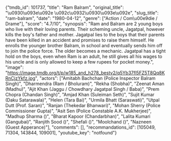 {"tmdb_id": 101737, "title": "Ram Balram", "original_title": "\u0930\u093e\u092e \u092c\u0932\u0930\u093e\u092e", "slug_title": "ram-balram", "date": "1980-04-12", "genre": ["Action / Com\u00e9die / Drame"], "score": "4.7/10", "synopsis": "Ram and Balram are 2 young boys who live with their loving parents. Their scheming uncle, Jagatpal, however kills the boy's father and mother. Jagatpal lies to the boys that their parents have been killed in an accident and promises to raise them himself. He enrolls the younger brother Balram, in school and eventually sends him off to join the police force. The older becomes a mechanic. Jagatpal has a tight hold on the boys, even when Ram is an adult, he still gives all his wages to his uncle and is only allowed to keep a few rupees for pocket money.", "image": "https://image.tmdb.org/t/p/w185_and_h278_bestv2/q5Yb37fl5FZ5T8Qq8KRnCjzYkfz.jpg", "actors": ["Amitabh Bachchan (Police Inspector Balram Singh)", "Dharmendra (Ram / Bholuram)", "Rekha (Shobha)", "Zeenat Aman (Madhu)", "Ajit Khan (Jaggu / Chowdhary Jagatpal Singh / Baba)", "Prem Chopra (Chandan Singh)", "Amjad Khan (Suleiman Seth)", "Sujit Kumar (Daku Satarawala)", "Helen (Tara Bai)", "Urmila Bhatt (Saraswati)", "Utpal Dutt (Prof. Saran)", "Ranjan (Thekedar Bhanwari)", "Mohan Sherry (Police Commissioner Gupta)", "Asit Sen (Police Constable A.K. Mukherjee)", "Madhup Sharma ()", "Bharat Kapoor (Chandarbhan)", "Lalita Kumari (Gangubai)", "Ranjith Sood ()", "Shefali ()", "Moolchand ()", "Nazneen (Guest Apperance)"], "comments": [], "recommandations_id": [105049, 71304, 143844, 109001], "youtube_key": "notfound"}